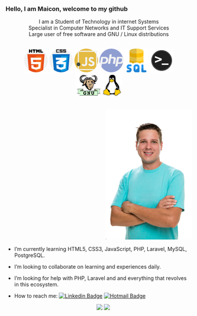 ### **Hello, I am Maicon, welcome to my github**

  <div align="center">
    I am a Student of Technology in internet Systems<br>  
    Specialist in Computer Networks and IT Support Services<br>  
    Large user of free software and GNU / Linux distributions<br><br>
   

![](img/html.png) ![](img/css.png) ![](img/js.png) ![](img/php.png) ![](img/sql.png) ![](img/1.png) ![](img/2.png)
</div>
<br>


  <div align="right">
<img  width="234px" src="https://github.com/maiconkistemmacher/maiconkistemmacher/blob/main/img/eu.jpg" />
<br> 
  </div>








- I’m currently learning HTML5, CSS3, JavaScript, PHP, Laravel, MySQL, PostgreSQL.
- I’m looking to collaborate on learning and experiences daily.
- I’m looking for help with PHP, Laravel and and everything that revolves in this ecosystem.
- How to reach me: [![Linkedin Badge](https://img.shields.io/badge/-LinkedIn-blue?style=flat-square&logo=Linkedin&logoColor=white&link=https://www.linkedin.com/in/daniele-oliveira-lucas-8a685683/)](https://www.linkedin.com/in/maiconkistemmacher/) [![Hotmail Badge](https://img.shields.io/badge/-Gmail-0078D4?style=flat-square&logo=microsoft-outlook&logoColor=white&link=mailto:daniele_oli_lucas@hotmail.com)](mailto:maicon.kistemmacher@gmail.com)


    <div align="center">
     <img width="434px" src="https://github-readme-stats.vercel.app/api?username=maiconkistemmacher&hide=contribs,prs" />

    <img width="434px" src="https://github-readme-stats.vercel.app/api/top-langs/?username=maiconkistemmacher&langs_count=8)](https://github.com/maiconkistemmacher/sssgithub-readme-statsl" />
